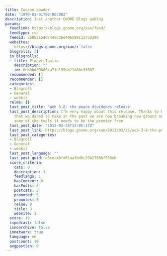 ```yaml
---
title: Iocane powder
date: "1970-01-01T00:00:00Z"
description: Just another GNOME Blogs weblog
params:
  feedlink: https://blogs.gnome.org/xan/feed/
  feedtype: rss
  feedid: 3b85315467445c36e40659911275d296
  websites:
    https://blogs.gnome.org/xan/: false
  blogrolls: []
  in_blogrolls:
  - title: Planet Igalia
    description: ""
    id: 6eb0bd50806ca71e195eb21d88c93507
  recommended: []
  recommender: []
  categories:
  - Blogroll
  - General
  - webkit
  relme: {}
  last_post_title: 'Web 3.8: the peace dividends release'
  last_post_description: I’m very happy about this release. Thanks to hard choices
    that we dared to make in the past we are now breaking new ground and giving GNOME
    some of the tools it needs to be the premier free
  last_post_date: "2013-03-25T17:05:17Z"
  last_post_link: https://blogs.gnome.org/xan/2013/03/25/web-3-8-the-peace-dividends-release/
  last_post_categories:
  - Blogroll
  - General
  - webkit
  last_post_language: ""
  last_post_guid: d8cec40fd01aafbd8c29b2788bf598eb
  score_criteria:
    cats: 0
    description: 3
    feedlangs: 1
    hasContent: 0
    hasPosts: 3
    postcats: 3
    promoted: 5
    promotes: 0
    relme: 0
    title: 3
    website: 1
  score: 19
  ispodcast: false
  isnoarchive: false
  innetwork: true
  language: en
  postcount: 10
  avgpostlen: 0
---
```

